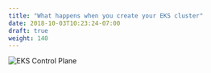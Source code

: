 ```yaml
---
title: "What happens when you create your EKS cluster"
date: 2018-10-03T10:23:24-07:00
draft: true
weight: 140
---
```



![EKS Control Plane](/images/introduction/eks-k8s-control-plane.svg)
